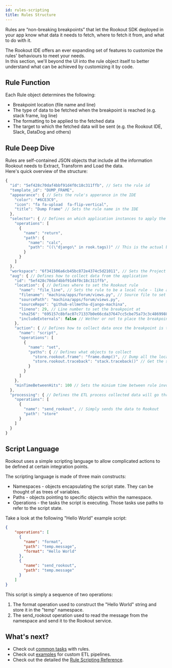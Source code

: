 ```yaml
---
id: rules-scripting
title: Rules Structure
---
```


Rules are “non-breaking breakpoints” that let the Rookout SDK deployed in your app know what data it needs to fetch, where to fetch it from, and what to do with it.  

The Rookout IDE offers an ever expanding set of features to customize the rules' behaviours to meet your needs.  
In this section, we'll beyond the UI into the rule object itself to better understand what can be achieved by customizing it by code.

## Rule Function

Each Rule object determines the following:
- Breakpoint location (file name and line)
- The type of data to be fetched when the breakpoint is reached (e.g. stack frame, log line)
- The formatting to be applied to the fetched data
- The target to which the fetched data will be sent (e.g. the Rookout IDE, Slack, DataDog and others)

## Rule Deep Dive

Rules are self-contained JSON objects that include all the information Rookout needs to Extract, Transform and Load the data.  
Here's quick overview of the structure:

```js
{
  "id": "5ef428c70daf4bbf91d4f0c18c311ffb", // Sets the rule id
  "template_id": "DUMP_FRAME",
  "appearance": { // Sets the rule's apperance in the IDE
    "color": "#6CE3C9",
    "icon": "fa fa-upload  fa-flip-vertical",
    "title": "Dump Frame" // Sets the rule name in the IDE
  },
  "selector": { // Defines on which application instances to apply the rule - derived from the Project
    "operations": [
      {
        "name": "return",
        "path": {
          "name": "calc",
          "path": "((\"django\" in rook.tags))" // This is the actual boolean expression
        }
      }
    ]
  },
  "workspace": "6f341506a6cb45bc872e4374c5d21011", // Sets the Project 
  "aug": { // Defines how to collect data from the application
    "id": "5ef428c70daf4bbf91d4f0c18c311ffb",
    "location": { // Defines where to set the Rookout rule
      "name": "file_line", // Sets the rule to be a local rule - like a breakpoint
      "filename": "machina/apps/forum/views.py", // Source file to set the breakpoint at
      "sourcePath": "machina/apps/forum/views.py",
      "sourceRepo": "github-ellmetha-django-machina",
      "lineno": 29, // Line number to set the breakpoint at
      "sha256": "695157c8bfac07c71337b0e66cda37647cc5cbe75a73c3c4869988cf9d6af269", // Sha256 of the source file with line endings normalized
      "includeExternals": false // Wether or not to place the breakpoints on the application dependencies (Python/Node)
    },
    "action": { // Defines how to collect data once the breakpoint is triggered
      "name": "script",
      "operations": [
        {
          "name": "set",
          "paths": { // Defines what objects to collect
            "store.rookout.frame": "frame.dump()", // Dump all the local frame
            "store.rookout.traceback": "stack.traceback()" // Get the stack trace
          }
        }
      ]
    },
    "minTimeBetweenHits": 100 // Sets the minium time between rule invocations
  },
  "processing": { // Defines the ETL process collected data will go through
    "operations": [
      {
        "name": "send_rookout", // Simply sends the data to Rookout
        "path": "store"
      }
    ]
  }
}
```

## Script Language

Rookout uses a simple scripting language to allow complicated actions to be defined at certain integration points.

The scripting language is made of three main constructs:
- Namespaces - objects encapsulating the script state. They can be thought of as trees of variables.
- Paths - objects pointing to specific objects within the namespace.
- Operations - the tasks the script is executing. Those tasks use paths to refer to the script state.

Take a look at the following "Hello World" example script:

```json
{
    "operations": [
      {
        "name": "format",
        "path": "temp.message",
        "format": "Hello World"
      },
      {
        "name": "send_rookout",
        "path": "temp.message"
      }
    ]
}
```

This script is simply a sequence of two operations:
1. The format operation used to construct the "Hello World" string and store it in the "temp" namespace.
1. The send_rookout operation used to read the message from the namespace and send it to the Rookout service.

## What's next?

- Check out [common tasks](rules-tasks.md) with rules.
- Check out [examples](rules-integrations.md) for custom ETL pipelines.
- Check out the detailed the [Rule Scripting Reference](rules-structure.md).
